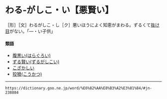 # わる‐がしこ・い【悪賢い】

［形］［文］わるがしこ・し［ク］悪いほうによく知恵がまわる。ずるくて[抜け目](ぬけめ（抜け目）ぬけめ（抜け目）)がない。「―・い子供」

#### 類語

-   [腹黒い(はらぐろい)](https://dictionary.goo.ne.jp/word/%E8%85%B9%E9%BB%92%E3%81%84/#jn-179760)
-   [ずる賢い(ずるがしこい)](https://dictionary.goo.ne.jp/word/%E7%8B%A1%E8%B3%A2%E3%81%84/#jn-120531)
-   [こざかしい](https://dictionary.goo.ne.jp/word/%E5%B0%8F%E8%B3%A2%E3%81%97%E3%81%84/#jn-78374)
-   [狡猾(こうかつ)](https://dictionary.goo.ne.jp/word/%E7%8B%A1%E7%8C%BE/#jn-72128)

---
`https://dictionary.goo.ne.jp/word/%E6%82%AA%E8%B3%A2%E3%81%84/#jn-238884`
